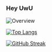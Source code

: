 ### Hey UwU

![Overview](https://github-readme-stats.vercel.app/api?username=Threeot&include_all_commits=true&count_private=true&title_color=CC88BB&text_color=885566&bg_color=20,F2FBFF,E6F8FF,FFE6EB,FFF2F5)

[![Top Langs](https://github-readme-stats.vercel.app/api/top-langs/?username=Threeot&layout=compact&title_color=CC88BB&bg_color=20,F2FBFF,E6F8FF,FFE6EB,FFF2F5)](https://github.com/anuraghazra/github-readme-stats)

[![GitHub Streak](http://github-readme-streak-stats.herokuapp.com?user=Threeot&theme=cobalt&hide_border=true&date_format=M%20j%5B%2C%20Y%5D&theme=dracula)](https://git.io/streak-stats)
